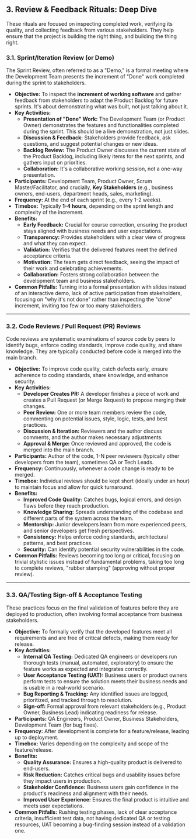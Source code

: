 ## 3. Review & Feedback Rituals: Deep Dive

These rituals are focused on inspecting completed work, verifying its quality, and collecting feedback from various stakeholders. They help ensure that the project is building the right thing, and building the thing right.

### 3.1. Sprint/Iteration Review (or Demo)

The Sprint Review, often referred to as a "Demo," is a formal meeting where the Development Team presents the increment of "Done" work completed during the sprint to stakeholders.

* **Objective:** To inspect the **increment of working software** and gather feedback from stakeholders to adapt the Product Backlog for future sprints. It's about demonstrating what was built, not just talking about it.
* **Key Activities:**
    * **Presentation of "Done" Work:** The Development Team (or Product Owner) demonstrates the features and functionalities completed during the sprint. This should be a live demonstration, not just slides.
    * **Discussion & Feedback:** Stakeholders provide feedback, ask questions, and suggest potential changes or new ideas.
    * **Backlog Review:** The Product Owner discusses the current state of the Product Backlog, including likely items for the next sprints, and gathers input on priorities.
    * **Collaboration:** It's a collaborative working session, not a one-way presentation.
* **Participants:** Development Team, Product Owner, Scrum Master/Facilitator, and crucially, **Key Stakeholders** (e.g., business owners, end-users, department heads, sales, marketing).
* **Frequency:** At the end of each sprint (e.g., every 1-2 weeks).
* **Timebox:** Typically **1-4 hours**, depending on the sprint length and complexity of the increment.
* **Benefits:**
    * **Early Feedback:** Crucial for course correction, ensuring the product stays aligned with business needs and user expectations.
    * **Transparency:** Provides stakeholders with a clear view of progress and what they can expect.
    * **Validation:** Verifies that the delivered features meet the defined acceptance criteria.
    * **Motivation:** The team gets direct feedback, seeing the impact of their work and celebrating achievements.
    * **Collaboration:** Fosters strong collaboration between the development team and business stakeholders.
* **Common Pitfalls:** Turning into a formal presentation with slides instead of an interactive demo, lack of active participation from stakeholders, focusing on "why it's not done" rather than inspecting the "done" increment, inviting too few or too many stakeholders.

---

### 3.2. Code Reviews / Pull Request (PR) Reviews

Code reviews are systematic examinations of source code by peers to identify bugs, enforce coding standards, improve code quality, and share knowledge. They are typically conducted before code is merged into the main branch.

* **Objective:** To improve code quality, catch defects early, ensure adherence to coding standards, share knowledge, and enhance security.
* **Key Activities:**
    * **Developer Creates PR:** A developer finishes a piece of work and creates a Pull Request (or Merge Request) to propose merging their changes.
    * **Peer Review:** One or more team members review the code, commenting on potential issues, style, logic, tests, and best practices.
    * **Discussion & Iteration:** Reviewers and the author discuss comments, and the author makes necessary adjustments.
    * **Approval & Merge:** Once reviewed and approved, the code is merged into the main branch.
* **Participants:** Author of the code, 1-N peer reviewers (typically other developers from the team), sometimes QA or Tech Leads.
* **Frequency:** Continuously, whenever a code change is ready to be merged.
* **Timebox:** Individual reviews should be kept short (ideally under an hour) to maintain focus and allow for quick turnaround.
* **Benefits:**
    * **Improved Code Quality:** Catches bugs, logical errors, and design flaws before they reach production.
    * **Knowledge Sharing:** Spreads understanding of the codebase and different parts of the system across the team.
    * **Mentorship:** Junior developers learn from more experienced peers, and senior developers get fresh perspectives.
    * **Consistency:** Helps enforce coding standards, architectural patterns, and best practices.
    * **Security:** Can identify potential security vulnerabilities in the code.
* **Common Pitfalls:** Reviews becoming too long or critical, focusing on trivial stylistic issues instead of fundamental problems, taking too long to complete reviews, "rubber stamping" (approving without proper review).

---

### 3.3. QA/Testing Sign-off & Acceptance Testing

These practices focus on the final validation of features before they are deployed to production, often involving formal acceptance from business stakeholders.

* **Objective:** To formally verify that the developed features meet all requirements and are free of critical defects, making them ready for release.
* **Key Activities:**
    * **Internal QA Testing:** Dedicated QA engineers or developers run thorough tests (manual, automated, exploratory) to ensure the feature works as expected and integrates correctly.
    * **User Acceptance Testing (UAT):** Business users or product owners perform tests to ensure the solution meets their business needs and is usable in a real-world scenario.
    * **Bug Reporting & Tracking:** Any identified issues are logged, prioritized, and tracked through to resolution.
    * **Sign-off:** Formal approval from relevant stakeholders (e.g., Product Owner, Business Lead) indicating readiness for release.
* **Participants:** QA Engineers, Product Owner, Business Stakeholders, Development Team (for bug fixes).
* **Frequency:** After development is complete for a feature/release, leading up to deployment.
* **Timebox:** Varies depending on the complexity and scope of the feature/release.
* **Benefits:**
    * **Quality Assurance:** Ensures a high-quality product is delivered to end-users.
    * **Risk Reduction:** Catches critical bugs and usability issues before they impact users in production.
    * **Stakeholder Confidence:** Business users gain confidence in the product's readiness and alignment with their needs.
    * **Improved User Experience:** Ensures the final product is intuitive and meets user expectations.
* **Common Pitfalls:** Rushing testing phases, lack of clear acceptance criteria, insufficient test data, not having dedicated QA or testing resources, UAT becoming a bug-finding session instead of a validation one.